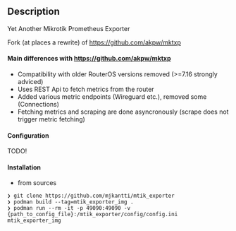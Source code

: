 ## Description
Yet Another Mikrotik Prometheus Exporter

Fork (at places a rewrite) of https://github.com/akpw/mktxp

#### Main differences with https://github.com/akpw/mktxp
- Compatibility with older RouterOS versions removed (>=7.16 strongly adviced)
- Uses REST Api to fetch metrics from the router
- Added various metric  endpoints (Wireguard etc.), removed some (Connections)
- Fetching metrics and scraping are done asyncronously (scrape does not trigger metric fetching)

#### Configuration
TODO!

#### Installation
- from sources

```
❯ git clone https://github.com/mjkantti/mtik_exporter
❯ podman build --tag=mtik_exporter_img .
❯ podman run --rm -it -p 49090:49090 -v {path_to_config_file}:/mtik_exporter/config/config.ini mtik_exporter_img
```

